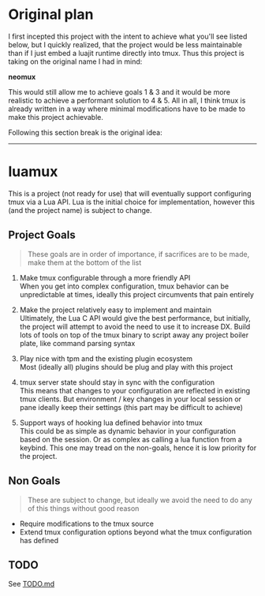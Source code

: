 # Original plan

I first incepted this project with the intent to achieve what you'll see listed
below, but I quickly realized, that the project would be less maintainable than
if I just embed a luajit runtime directly into tmux. Thus this project is taking
on the original name I had in mind:

**neomux**

This would still allow me to achieve goals 1 & 3 and it would be more realistic
to achieve a performant solution to 4 & 5. All in all, I think tmux is already
written in a way where minimal modifications have to be made to make this
project achievable.

Following this section break is the original idea:

---

# luamux

This is a project (not ready for use) that will eventually support configuring
tmux via a Lua API. Lua is the initial choice for implementation, however this
(and the project name) is subject to change.

## Project Goals

> These goals are in order of importance, if sacrifices are to be made, make
> them at the bottom of the list

1. Make tmux configurable through a more friendly API  
   When you get into complex configuration, tmux behavior can be unpredictable
   at times, ideally this project circumvents that pain entirely

2. Make the project relatively easy to implement and maintain  
   Ultimately, the Lua C API would give the best performance, but initially, the
   project will attempt to avoid the need to use it to increase DX. Build lots
   of tools on top of the tmux binary to script away any project boiler plate,
   like command parsing syntax

3. Play nice with tpm and the existing plugin ecosystem  
   Most (ideally all) plugins should be plug and play with this project

4. tmux server state should stay in sync with the configuration  
   This means that changes to your configuration are reflected in existing tmux
   clients. But environment / key changes in your local session or pane ideally
   keep their settings (this part may be difficult to achieve)

5. Support ways of hooking lua defined behavior into tmux  
   This could be as simple as dynamic behavior in your configuration based on
   the session. Or as complex as calling a lua function from a keybind. This one
   may tread on the non-goals, hence it is low priority for the project.

## Non Goals

> These are subject to change, but ideally we avoid the need to do any of this
> things without good reason

- Require modifications to the tmux source
- Extend tmux configuration options beyond what the tmux configuration has
  defined

## TODO

See [TODO.md](./TODO.md)
